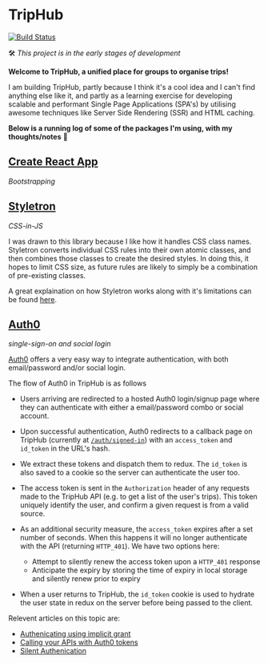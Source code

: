 # TripHub

[![Build Status](https://travis-ci.org/TripHub/Client.svg?branch=master)](https://travis-ci.org/TripHub/Client)

🛠 *This project is in the early stages of development*

**Welcome to TripHub, a unified place for groups to organise trips!**

I am building TripHub, partly because I think it's a cool idea and I can't find anything else like it, and partly as a learning exercise for developing scalable and performant Single Page Applications (SPA's) by utilising awesome techniques like Server Side Rendering (SSR) and HTML caching.

**Below is a running log of some of the packages I'm using, with my thoughts/notes** 📝

## [Create React App](https://github.com/facebookincubator/create-react-app)

*Bootstrapping*

## [Styletron](https://github.com/rtsao/styletron)

*CSS-in-JS*

I was drawn to this library because I like how it handles CSS class names. Styletron converts individual CSS rules into their own atomic classes, and then combines those classes to create the desired styles. In doing this, it hopes to limit CSS size, as future rules are likely to simply be a combination of pre-existing classes.

A great explaination on how Styletron works along with it's limitations can be found [here](https://ryantsao.com/blog/virtual-css-with-styletron).

## [Auth0](https://github.com/auth0/lock)

*single-sign-on and social login*

[Auth0](https://auth0.com/) offers a very easy way to integrate authentication, with both email/password and/or social login.

The flow of Auth0 in TripHub is as follows

  - Users arriving are redirected to a hosted Auth0 login/signup page where they can authenticate with either a email/password combo or social account.
  - Upon successful authentication, Auth0 redirects to a callback page on TripHub (currently at [`/auth/signed-in`](https://github.com/benjaminhadfield/TripHub/blob/master/pages/auth/signed-in.js)) with an `access_token` and `id_token` in the URL's hash.
  - We extract these tokens and dispatch them to redux. The `id_token` is also saved to a cookie so the server can authenticate the user too.
  - The access token is sent in the `Authorization` header of any requests made to the TripHub API (e.g. to get a list of the user's trips). This token uniquely identify the user, and confirm a given request is from a valid source.
  - As an additional security measure, the `access_token` expires after a set number of seconds. When this happens it will no longer authenticate with the API (returning `HTTP_401`). We have two options here:

    * Attempt to silently renew the access token upon a `HTTP_401` response
    * Anticipate the expiry by storing the time of expiry in local storage and silently renew prior to expiry

  - When a user returns to TripHub, the `id_token` cookie is used to hydrate the user state in redux on the server before being passed to the client.

Relevent articles on this topic are:
  - [Authenicating using implicit grant](https://auth0.com/docs/api-auth/tutorials/adoption/implicit)
  - [Calling your APIs with Auth0 tokens](https://auth0.com/docs/api-auth/tutorials/adoption/api-tokens)
  - [Silent Authenication](https://auth0.com/docs/api-auth/tutorials/silent-authentication)